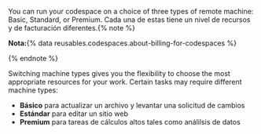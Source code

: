 You can run your codespace on a choice of three types of remote machine: Basic, Standard, or Premium. Cada una de estas tiene un nivel de recursos y de facturación diferentes.<!-- For information, see "\[About billing for Codespaces\](/github/developing-online-with-codespaces/about-billing-for-codespaces)." -->{% note %}

**Nota:**{% data reusables.codespaces.about-billing-for-codespaces %}

{% endnote %}

Switching machine types gives you the flexibility to choose the most appropriate resources for your work. Certain tasks may require different machine types:

* **Básico** para actualizar un archivo y levantar una solicitud de cambios
* **Estándar** para editar un sitio web
* **Premium** para tareas de cálculos altos tales como análilsis de datos
